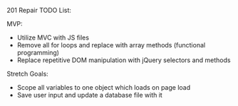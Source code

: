 201 Repair TODO List:

MVP:
- Utilize MVC with JS files
- Remove all for loops and replace with array methods (functional programming)
- Replace repetitive DOM manipulation with jQuery selectors and methods

Stretch Goals:
- Scope all variables to one object which loads on page load
- Save user input and update a database file with it
